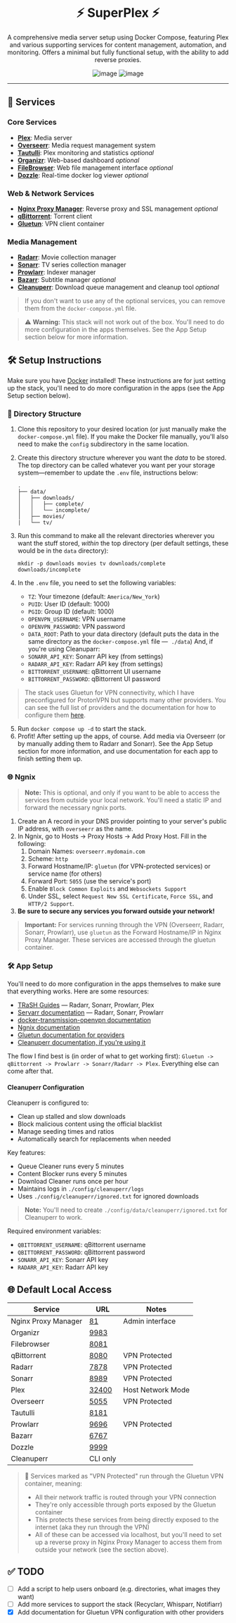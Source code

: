 <div align="center">

# ⚡ SuperPlex ⚡

A comprehensive media server setup using Docker Compose, featuring Plex and various supporting services for content management, automation, and monitoring. Offers a minimal but fully functional setup, with the ability to add reverse proxies. 

![image](https://img.shields.io/badge/Docker-2CA5E0?style=for-the-badge&logo=docker&logoColor=white)
![image](https://img.shields.io/badge/Plex-EBAF00?style=for-the-badge&logo=plex&logoColor=white)

---

</div>

## 🚀 Services

### Core Services
- **[Plex](https://github.com/linuxserver/docker-plex/)**: Media server 
- **[Overseerr](https://github.com/linuxserver/docker-overseerr)**: Media request management system 
- **[Tautulli](https://github.com/linuxserver/docker-tautulli)**: Plex monitoring and statistics  *optional*
- **[Organizr](https://github.com/causefx/Organizr)**: Web-based dashboard  *optional*
- **[FileBrowser](https://github.com/filebrowser/filebrowser)**: Web file management interface  *optional*
- **[Dozzle](https://github.com/amir20/dozzle)**: Real-time docker log viewer *optional*

### Web & Network Services
- **[Nginx Proxy Manager](https://hub.docker.com/r/jc21/nginx-proxy-manager)**: Reverse proxy and SSL management *optional*
- **[qBittorrent](https://github.com/linuxserver/docker-qbittorrent)**: Torrent client
- **[Gluetun](https://github.com/qdm12/gluetun)**: VPN client container

### Media Management
- **[Radarr](https://github.com/linuxserver/docker-radarr)**: Movie collection manager 
- **[Sonarr](https://github.com/linuxserver/docker-sonarr)**: TV series collection manager 
- **[Prowlarr](https://github.com/linuxserver/docker-prowlarr)**: Indexer manager 
- **[Bazarr](https://github.com/linuxserver/docker-bazarr)**: Subtitle manager *optional*
- **[Cleanuperr](https://github.com/flmorg/cleanuperr)**: Download queue management and cleanup tool *optional*

> If you don't want to use any of the optional services, you can remove them from the `docker-compose.yml` file.

> :warning: **Warning:** This stack will not work out of the box. You'll need to do more configuration in the apps themselves. See the App Setup section below for more information. 

## 🛠️ Setup Instructions

Make sure you have [Docker](https://www.docker.com/) installed! These instructions are for just setting up the stack, you'll need to do more configuration in the apps (see the App Setup section below). 

### 📁 Directory Structure

1. Clone this repository to your desired location (or just manually make the `docker-compose.yml` file). If you make the Docker file manually, you'll also need to make the `config` subdirectory in the same location. 
2. Create this directory structure wherever you want the *data* to be stored. The top directory can be called whatever you want per your storage system—remember to update the `.env` file, instructions below: 
   ```
   .
   ├── data/
   │   ├── downloads/
   │   │   ├── complete/
   │   │   └── incomplete/
   │   ├── movies/
   |   └── tv/
   ```
   
3. Run this command to make all the relevant directories wherever you want the stuff stored, *within* the top directory (per default settings, these would be in the `data` directory):
   ```
   mkdir -p downloads movies tv downloads/complete downloads/incomplete
   ```

4. In the `.env` file, you need to set the following variables:
   - `TZ`: Your timezone (default: `America/New_York`)
   - `PUID`: User ID (default: 1000)
   - `PGID`: Group ID (default: 1000)
   - `OPENVPN_USERNAME`: VPN username
   - `OPENVPN_PASSWORD`: VPN password
   - `DATA_ROOT`: Path to your data directory (default puts the data in the same directory as the `docker-compose.yml` file —  `./data`)
   And, if you're using Cleanuparr: 
   - `SONARR_API_KEY`: Sonarr API key (from settings)
   - `RADARR_API_KEY`: Radarr API key (from settings)
   - `BITTORRENT_USERNAME`: qBittorrent UI username
   - `BITTORRENT_PASSWORD`: qBittorrent UI password

> The stack uses Gluetun for VPN connectivity, which I have preconfigured for ProtonVPN but supports many other providers. You can see the full list of providers and the documentation for how to configure them [here](https://github.com/qdm12/gluetun-wiki/tree/main/setup/providers). 

5. Run `docker compose up -d` to start the stack.
6. Profit! After setting up the apps, of course. Add media via Overseerr (or by manually adding them to Radarr and Sonarr). See the App Setup section for more information, and use documentation for each app to finish setting them up.

### 🌐 Ngnix

> **Note:** This is optional, and only if you want to be able to access the services from outside your local network. You'll need a static IP and forward the necessary ngnix ports. 

1. Create an A record in your DNS provider pointing to your server's public IP address, with `overseerr` as the name.
2. In Ngnix, go to Hosts -> Proxy Hosts -> Add Proxy Host. Fill in the following: 
   1. Domain Names: `overseerr.mydomain.com`
   2. Scheme: `http`
   3. Forward Hostname/IP: `gluetun` (for VPN-protected services) or service name (for others)
   4. Forward Port: `5055` (use the service's port)
   5. Enable `Block Common Exploits` and `Websockets Support`
   6. Under SSL, select `Request New SSL Certificate`, `Force SSL`, and `HTTP/2 Support`.
3. **Be sure to secure any services you forward outside your network!** 

> **Important:** For services running through the VPN (Overseerr, Radarr, Sonarr, Prowlarr), use `gluetun` as the Forward Hostname/IP in Nginx Proxy Manager. These services are accessed through the gluetun container.

### 🛠️ App Setup

You'll need to do more configuration in the apps themselves to make sure that everything works. Here are some resources: 

- [TRaSH Guides](https://trash-guides.info/) — Radarr, Sonarr, Prowlarr, Plex
- [Servarr documentation](https://wiki.servarr.com/) — Radarr, Sonarr, Prowlarr
- [docker-transmission-openvpn documentation](https://haugene.github.io/docker-transmission-openvpn/)
- [Ngnix documentation](https://nginxproxymanager.com/)
- [Gluetun documentation for providers](https://github.com/qdm12/gluetun-wiki/tree/main/setup/providers)
- [Cleanuperr documentation, if you're using it](https://flmorg.github.io/cleanuperr/docs/cleanuperr)

The flow I find best is (in order of what to get working first): `Gluetun -> qBittorrent -> Prowlarr -> Sonarr/Radarr -> Plex`. Everything else can come after that. 

#### Cleanuperr Configuration

Cleanuperr is configured to:
- Clean up stalled and slow downloads
- Block malicious content using the official blacklist
- Manage seeding times and ratios
- Automatically search for replacements when needed

Key features:
- Queue Cleaner runs every 5 minutes
- Content Blocker runs every 5 minutes
- Download Cleaner runs once per hour
- Maintains logs in `./config/cleanuperr/logs`
- Uses `./config/cleanuperr/ignored.txt` for ignored downloads

> **Note:** You'll need to create `./config/data/cleanuperr/ignored.txt` for Cleanuperr to work. 

Required environment variables:
- `QBITTORRENT_USERNAME`: qBittorrent username
- `QBITTORRENT_PASSWORD`: qBittorrent password
- `SONARR_API_KEY`: Sonarr API key
- `RADARR_API_KEY`: Radarr API key

## 🌐 Default Local Access

| Service | URL | Notes |
|---------|-----|-------|
| Nginx Proxy Manager | [81](http://localhost:81) | Admin interface |
| Organizr | [9983](http://localhost:9983) | |
| Filebrowser | [8081](http://localhost:8081) | |
| qBittorrent | [8080](http://localhost:8080) | VPN Protected |
| Radarr | [7878](http://localhost:7878) | VPN Protected |
| Sonarr | [8989](http://localhost:8989) | VPN Protected |
| Plex | [32400](http://localhost:32400/web) | Host Network Mode |
| Overseerr | [5055](http://localhost:5055) | VPN Protected |
| Tautulli | [8181](http://localhost:8181) | |
| Prowlarr | [9696](http://localhost:9696) | VPN Protected |
| Bazarr | [6767](http://localhost:6767) | |
| Dozzle | [9999](http://localhost:9999) | |
| Cleanuperr | CLI only | |

> 🔐 Services marked as "VPN Protected" run through the Gluetun VPN container, meaning:
> - All their network traffic is routed through your VPN connection
> - They're only accessible through ports exposed by the Gluetun container
> - This protects these services from being directly exposed to the internet (aka they run through the VPN)
> - All of these can be accessed via localhost, but you'll need to set up a reverse proxy in Nginx Proxy Manager to access them from outside your network (see the section above).

## ✅ TODO

- [ ] Add a script to help users onboard (e.g. directories, what images they want)
- [ ] Add more services to support the stack (Recyclarr, Whisparr, Notifiarr)
- [x] Add documentation for Gluetun VPN configuration with other providers
